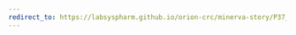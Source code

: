 ```yaml
---
redirect_to: https://labsyspharm.github.io/orion-crc/minerva-story/P37_S32-CRC04/index.html
---
```

